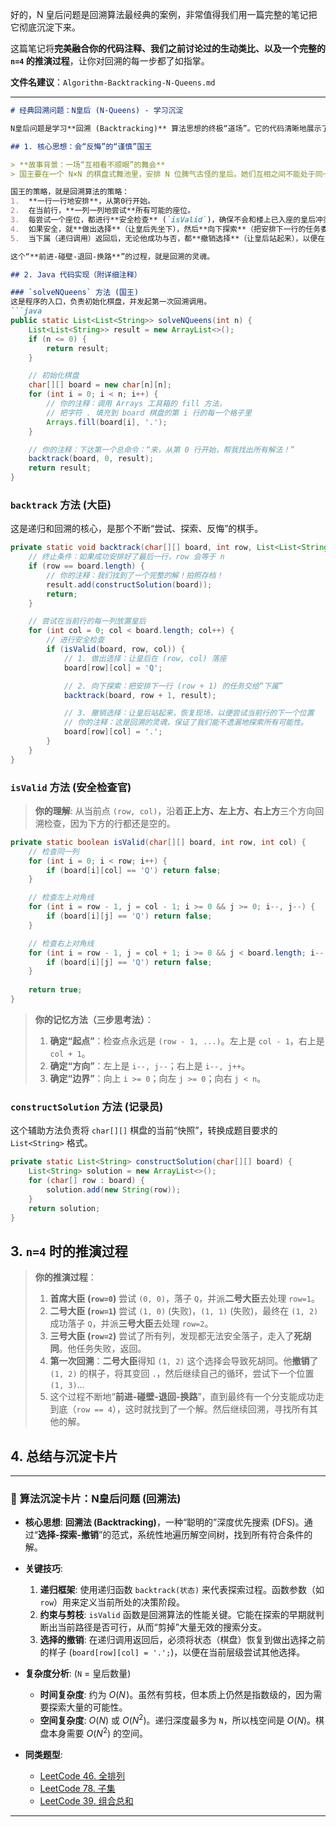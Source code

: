 好的，N 皇后问题是回溯算法最经典的案例，非常值得我们用一篇完整的笔记把它彻底沉淀下来。

这篇笔记将**完美融合你的代码注释、我们之前讨论过的生动类比、以及一个完整的 `n=4` 的推演过程**，让你对回溯的每一步都了如指掌。

**文件名建议**：`Algorithm-Backtracking-N-Queens.md`

-----

````markdown
# 经典回溯问题：N皇后 (N-Queens) - 学习沉淀

N皇后问题是学习**回溯 (Backtracking)** 算法思想的终极“道场”。它的代码清晰地展示了回溯算法“**选择 -> 探索 -> 撤销**”的核心三部曲，是解决“组合搜索”问题的通用框架。

## 1. 核心思想：会“反悔”的“谨慎”国王

> **故事背景：一场“互相看不顺眼”的舞会**
> 国王要在一个 N×N 的棋盘式舞池里，安排 N 位脾气古怪的皇后。她们互相之间不能处于同一行、同一列、或者同一条对角线上。国王的任务，就是找出所有能让她们和平共处的座位安排方案。

国王的策略，就是回溯算法的策略：
1.  **一行一行地安排**，从第0行开始。
2.  在当前行，**一列一列地尝试**所有可能的座位。
3.  每尝试一个座位，都进行**安全检查** (`isValid`)，确保不会和楼上已入座的皇后冲突。
4.  如果安全，就**做出选择**（让皇后先坐下），然后**向下探索**（把安排下一行的任务委托给“下属”）。
5.  当下属（递归调用）返回后，无论他成功与否，都**撤销选择**（让皇后站起来），以便在当前行尝试下一个位置。

这个“**前进-碰壁-退回-换路**”的过程，就是回溯的灵魂。

## 2. Java 代码实现（附详细注释）

### `solveNQueens` 方法 (国王)
这是程序的入口，负责初始化棋盘，并发起第一次回溯调用。
```java
public static List<List<String>> solveNQueens(int n) {
    List<List<String>> result = new ArrayList<>();
    if (n <= 0) {
        return result;
    }

    // 初始化棋盘
    char[][] board = new char[n][n];
    for (int i = 0; i < n; i++) {
        // 你的注释：调用 Arrays 工具箱的 fill 方法，
        // 把字符 . 填充到 board 棋盘的第 i 行的每一个格子里
        Arrays.fill(board[i], '.');
    }

    // 你的注释：下达第一个总命令：“来，从第 0 行开始，帮我找出所有解法！”
    backtrack(board, 0, result);
    return result;
}
````

### `backtrack` 方法 (大臣)

这是递归和回溯的核心，是那个不断“尝试、探索、反悔”的棋手。

```java
private static void backtrack(char[][] board, int row, List<List<String>> result) {
    // 终止条件：如果成功安排好了最后一行，row 会等于 n
    if (row == board.length) {
        // 你的注释：我们找到了一个完整的解！拍照存档！
        result.add(constructSolution(board));
        return;
    }

    // 尝试在当前行的每一列放置皇后
    for (int col = 0; col < board.length; col++) {
        // 进行安全检查
        if (isValid(board, row, col)) {
            // 1. 做出选择：让皇后在 (row, col) 落座
            board[row][col] = 'Q';

            // 2. 向下探索：把安排下一行 (row + 1) 的任务交给“下属”
            backtrack(board, row + 1, result);

            // 3. 撤销选择：让皇后站起来，恢复现场，以便尝试当前行的下一个位置
            // 你的注释：这是回溯的灵魂，保证了我们能不遗漏地探索所有可能性。
            board[row][col] = '.';
        }
    }
}
```

### `isValid` 方法 (安全检查官)

> **你的理解**: 从当前点 `(row, col)`，沿着**正上方、左上方、右上方**三个方向回溯检查，因为下方的行都还是空的。

```java
private static boolean isValid(char[][] board, int row, int col) {
    // 检查同一列
    for (int i = 0; i < row; i++) {
        if (board[i][col] == 'Q') return false;
    }

    // 检查左上对角线
    for (int i = row - 1, j = col - 1; i >= 0 && j >= 0; i--, j--) {
        if (board[i][j] == 'Q') return false;
    }

    // 检查右上对角线
    for (int i = row - 1, j = col + 1; i >= 0 && j < board.length; i--, j++) {
        if (board[i][j] == 'Q') return false;
    }
    
    return true;
}
```

> **你的记忆方法（三步思考法）**：
>
> 1.  **确定“起点”**：检查点永远是 `(row - 1, ...)`。左上是 `col - 1`，右上是 `col + 1`。
> 2.  **确定“方向”**：左上是 `i--, j--`；右上是 `i--, j++`。
> 3.  **确定“边界”**：向上 `i >= 0`；向左 `j >= 0`；向右 `j < n`。

### `constructSolution` 方法 (记录员)

这个辅助方法负责将 `char[][]` 棋盘的当前“快照”，转换成题目要求的 `List<String>` 格式。

```java
private static List<String> constructSolution(char[][] board) {
    List<String> solution = new ArrayList<>();
    for (char[] row : board) {
        solution.add(new String(row));
    }
    return solution;
}
```

## 3\. `n=4` 时的推演过程

> **你的推演过程**：
>
> 1.  **首席大臣 (`row=0`)** 尝试 `(0, 0)`，落子 `Q`，并派**二号大臣**去处理 `row=1`。
> 2.  **二号大臣 (`row=1`)** 尝试 `(1, 0)` (失败)，`(1, 1)` (失败)，最终在 `(1, 2)` 成功落子 `Q`，并派**三号大臣**去处理 `row=2`。
> 3.  **三号大臣 (`row=2`)** 尝试了所有列，发现都无法安全落子，走入了**死胡同**。他任务失败，返回。
> 4.  **第一次回溯**：**二号大臣**得知 `(1, 2)` 这个选择会导致死胡同。他**撤销**了 `(1, 2)` 的棋子，将其变回 `.`，然后继续自己的循环，尝试下一个位置 `(1, 3)`...
> 5.  这个过程不断地“**前进-碰壁-退回-换路**”，直到最终有一个分支能成功走到底（`row == 4`），这时就找到了一个解。然后继续回溯，寻找所有其他的解。

## 4\. 总结与沉淀卡片

-----

### 📝 算法沉淀卡片：N皇后问题 (回溯法)

  - **核心思想**: **回溯法 (Backtracking)**，一种“聪明的”深度优先搜索 (DFS)。通过“**选择-探索-撤销**”的范式，系统性地遍历解空间树，找到所有符合条件的解。

  - **关键技巧**:

    1.  **递归框架**: 使用递归函数 `backtrack(状态)` 来代表探索过程。函数参数（如 `row`）用来定义当前所处的决策阶段。
    2.  **约束与剪枝**: `isValid` 函数是回溯算法的性能关键。它能在探索的早期就判断出当前路径是否可行，从而“剪掉”大量无效的搜索分支。
    3.  **选择的撤销**: 在递归调用返回后，必须将状态（棋盘）恢复到做出选择之前的样子 (`board[row][col] = '.';`)，以便在当前层级尝试其他选择。

  - **复杂度分析**: (`N` = 皇后数量)

      - **时间复杂度**: 约为 $O(N\!)$。虽然有剪枝，但本质上仍然是指数级的，因为需要探索大量的可能性。
      - **空间复杂度**: $O(N)$ 或 $O(N^2)$。递归深度最多为 `N`，所以栈空间是 $O(N)$。棋盘本身需要 $O(N^2)$ 的空间。

  - **同类题型**:

      - [LeetCode 46. 全排列](https://leetcode.cn/problems/permutations/)
      - [LeetCode 78. 子集](https://leetcode.cn/problems/subsets/)
      - [LeetCode 39. 组合总和](https://leetcode.cn/problems/combination-sum/)

-----

```
```
